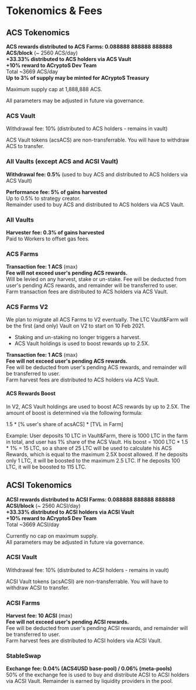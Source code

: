 # Tokenomics & Fees

## ACS Tokenomics

**ACS rewards distributed to ACS Farms: 0.088888 888888 888888 ACS/block** \(~ 2560 ACS/day\)  
**+33.33% distributed to ACS holders via ACS Vault  
+10% reward to ACryptoS Dev Team**  
Total ~3669 ACS/day  
**Up to 3% of supply may be minted for ACryptoS Treasury**

Maximum supply cap at 1,888,888 ACS.

All parameters may be adjusted in future via governance.

### ACS Vault

Withdrawal fee: 10% \(distributed to ACS holders - remains in vault\)

ACS Vault tokens \(acsACS\) are non-transferrable. You will have to withdraw ACS to transfer.

### All Vaults \(except ACS and ACSI Vault\)

**Withdrawal fee: 0.5%** \(used to buy ACS and distributed to ACS holders via ACS Vault\)

**Performance fee: 5% of gains harvested**  
Up to 0.5% to strategy creator.  
Remainder used to buy ACS and distributed to ACS holders via ACS Vault.

### All Vaults

**Harvester fee: 0.3% of gains harvested**  
Paid to Workers to offset gas fees.

### ACS Farms

**Transaction fee: 1 ACS** \(max\)  
**Fee will not exceed user's pending ACS rewards.**  
Will be levied on any harvest, stake or un-stake. Fee will be deducted from user's pending ACS rewards, and remainder will be transferred to user.  
Farm transaction fees are distributed to ACS holders via ACS Vault.

### ACS Farms V2

We plan to migrate all ACS Farms to V2 eventually. The LTC Vault&Farm will be the first \(and  only\) Vault on V2 to start on 10 Feb 2021.

* Staking and un-staking no longer triggers a harvest.
* ACS Vault holdings is used to boost rewards up to 2.5X.

**Transaction fee: 1 ACS** \(max\)  
**Fee will not exceed user's pending ACS rewards.**  
Fee will be deducted from user's pending ACS rewards, and remainder will be transferred to user.  
Farm harvest fees are distributed to ACS holders via ACS Vault.

#### ACS Rewards Boost

In V2, ACS Vault holdings are used to boost ACS rewards by up to 2.5X. The amount of boost is determined via the following formula:

1.5 \* \[% user's share of acsACS\] \* \[TVL in Farm\]

Example: User deposits 10 LTC in Vault&Farm, there is 1000 LTC in the farm in total, and user has 1% share of the ACS Vault. His boost = 1000 LTC \* 1.5 \* 1% = 15 LTC, so a share of 25 LTC will be used to calculate his ACS Rewards, which is equal to the maximum 2.5X boost allowed. If he deposits only 1 LTC, it will be boosted to the maximum 2.5 LTC. If he deposits 100 LTC, it will be boosted to 115 LTC.

## ACSI Tokenomics

**ACSI rewards distributed to ACSI Farms: 0.088888 888888 888888 ACSI/block** \(~ 2560 ACSI/day\)  
**+33.33% distributed to ACSI holders via ACSI Vault  
+10% reward to ACryptoS Dev Team**  
Total ~3669 ACSI/day

Currently no cap on maximum supply.  
All parameters may be adjusted in future via governance.

### ACSI Vault

Withdrawal fee: 10% \(distributed to ACSI holders - remains in vault\)

ACSI Vault tokens \(acsACSI\) are non-transferrable. You will have to withdraw ACSI to transfer.

### ACSI Farms

**Harvest fee: 10 ACSI** \(max\)  
**Fee will not exceed user's pending ACSI rewards.**  
Fee will be deducted from user's pending ACSI rewards, and remainder will be transferred to user.  
Farm harvest fees are distributed to ACSI holders via ACSI Vault.

### StableSwap

**Exchange fee: 0.04% \(ACS4USD base-pool\) / 0.06% \(meta-pools\)**  
50% of the exchange fee is used to buy and distribute ACSI to ACSI holders via ACSI Vault. Remainder is earned by liquidity providers in the pool.

